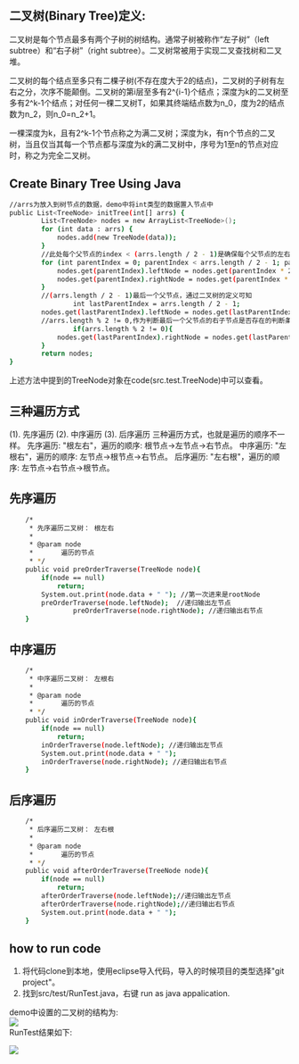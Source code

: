 ## 二叉树(Binary Tree)定义:
二叉树是每个节点最多有两个子树的树结构。通常子树被称作“左子树”（left subtree）和“右子树”（right subtree）。二叉树常被用于实现二叉查找树和二叉堆。

二叉树的每个结点至多只有二棵子树(不存在度大于2的结点)，二叉树的子树有左右之分，次序不能颠倒。二叉树的第i层至多有2^{i-1}个结点；深度为k的二叉树至多有2^k-1个结点；对任何一棵二叉树T，如果其终端结点数为n_0，度为2的结点数为n_2，则n_0=n_2+1。

一棵深度为k，且有2^k-1个节点称之为满二叉树；深度为k，有n个节点的二叉树，当且仅当其每一个节点都与深度为k的满二叉树中，序号为1至n的节点对应时，称之为完全二叉树。

## Create Binary Tree Using Java

```sh
//arrs为放入到树节点的数据，demo中将int类型的数据置入节点中
public List<TreeNode> initTree(int[] arrs) {
		List<TreeNode> nodes = new ArrayList<TreeNode>();
		for (int data : arrs) {
			nodes.add(new TreeNode(data));
		}
		//此处每个父节点的index < (arrs.length / 2 - 1)是确保每个父节点的左右子节点都存在 
		for (int parentIndex = 0; parentIndex < arrs.length / 2 - 1; parentIndex++) {
			nodes.get(parentIndex).leftNode = nodes.get(parentIndex * 2 + 1);
			nodes.get(parentIndex).rightNode = nodes.get(parentIndex * 2 + 2); 
		}
		//(arrs.length / 2 - 1)最后一个父节点，通过二叉树的定义可知		
                int lastParentIndex = arrs.length / 2 - 1;
		nodes.get(lastParentIndex).leftNode = nodes.get(lastParentIndex * 2 + 1);
		//arrs.length % 2 != 0,作为判断最后一个父节点的右子节点是否存在的判断条件		
                if(arrs.length % 2 != 0){
			nodes.get(lastParentIndex).rightNode = nodes.get(lastParentIndex * 2 + 2);
		}
		return nodes;
}
```
上述方法中提到的TreeNode对象在code(src.test.TreeNode)中可以查看。

## 三种遍历方式

(1). 先序遍历
(2). 中序遍历
(3). 后序遍历
三种遍历方式，也就是遍历的顺序不一样。
先序遍历: "根左右"，遍历的顺序: 根节点->左节点->右节点。
中序遍历: "左根右"，遍历的顺序: 左节点->根节点->右节点。
后序遍历: "左右根"，遍历的顺序: 左节点->右节点->根节点。

## 先序遍历

```sh
	/*
	 * 先序遍历二叉树： 根左右
	 * 
	 * @param node
	 *       遍历的节点
	 * */
	public void preOrderTraverse(TreeNode node){
		if(node == null)
			return;
		System.out.print(node.data + " "); //第一次进来是rootNode
		preOrderTraverse(node.leftNode);  //递归输出左节点		
                preOrderTraverse(node.rightNode); //递归输出右节点
	}
```

## 中序遍历

```sh
	/*
	 * 中序遍历二叉树： 左根右
	 * 
	 * @param node
	 *       遍历的节点
	 * */
	public void inOrderTraverse(TreeNode node){
		if(node == null)
			return;
		inOrderTraverse(node.leftNode); //递归输出左节点
		System.out.print(node.data + " "); 
		inOrderTraverse(node.rightNode); //递归输出右节点
	}
```
## 后序遍历

```sh
	/*
	 * 后序遍历二叉树： 左右根
	 * 
	 * @param node
	 *       遍历的节点
	 * */
	public void afterOrderTraverse(TreeNode node){
		if(node == null)
			return;
		afterOrderTraverse(node.leftNode);//递归输出左节点
		afterOrderTraverse(node.rightNode);//递归输出右节点
		System.out.print(node.data + " ");
	}
```

## how to run code
1. 将代码clone到本地，使用eclipse导入代码，导入的时候项目的类型选择"git project"。
2. 找到src/test/RunTest.java，右键 run as java appalication.

demo中设置的二叉树的结构为:<br />
![](http://blog.tommyyang.cn/img/binary-tree.png)<br />
RunTest结果如下:<br />

![](http://blog.tommyyang.cn/img/binarytree-result.png)
